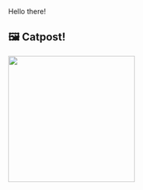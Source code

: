 Hello there!



## 🖼️ Catpost!

<sub>
    <img src="https://cdn2.thecatapi.com/images/a78.gif" height="256">
</sub>

